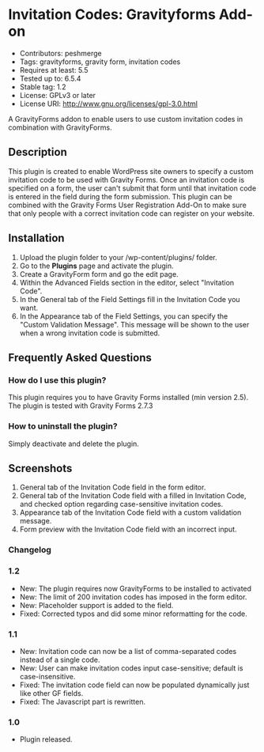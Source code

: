 # Invitation Codes: Gravityforms Add-on

- Contributors: peshmerge
- Tags: gravityforms, gravity form, invitation codes
- Requires at least: 5.5
- Tested up to: 6.5.4
- Stable tag: 1.2
- License: GPLv3 or later
- License URI: http://www.gnu.org/licenses/gpl-3.0.html

A GravityForms addon to enable users to use custom 
invitation codes in combination with GravityForms. 

## Description

This plugin is created to enable WordPress site owners to specify a custom invitation code to be used with Gravity Forms.
Once an invitation code is specified on a form, the user can't submit that form until that invitation code is entered in the field during the form submission.
This plugin can be combined with the Gravity Forms User Registration Add-On to make sure that only people with a correct invitation code can register on your
website. 

## Installation

1. Upload the plugin folder to your /wp-content/plugins/ folder.
2. Go to the **Plugins** page and activate the plugin.
3. Create a GravityForm form and go the edit page.
4. Within the Advanced Fields section in the editor, select "Invitation Code".
5. In the General tab of the Field Settings fill in the Invitation Code you want.
6. In the Appearance tab of the Field Settings, you can specify the 
"Custom Validation Message". This message will be shown to the user when a wrong
invitation code is submitted.

## Frequently Asked Questions

### How do I use this plugin?

This plugin requires you to have Gravity Forms installed (min version 2.5).
The plugin is tested with Gravity Forms 2.7.3

### How to uninstall the plugin?

Simply deactivate and delete the plugin.

## Screenshots
1. General tab of the Invitation Code field in the form editor.
2. General tab of the Invitation Code field with a filled in Invitation Code, and checked option regarding case-sensitive invitation codes.
3. Appearance tab of the Invitation Code field with a custom validation message.
4. Form preview with the Invitation Code field with an incorrect input.

### Changelog

### 1.2
* New:      The plugin requires now GravityForms to be installed to activated
* New:      The limit of 200 invitation codes has imposed in the form editor.
* New:      Placeholder support is added to the field.
* Fixed:    Corrected typos and did some minor reformatting for the code.


### 1.1
* New:      Invitation code can now be a list of comma-separated codes instead of a single code.
* New:      User can make invitation codes input case-sensitive; default is case-insensitive.
* Fixed:    The invitation code field can now be populated dynamically just like other GF fields.
* Fixed:    The Javascript part is rewritten.


### 1.0
* Plugin released.

